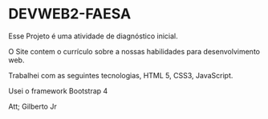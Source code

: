 # DEVWEB2-FAESA

Esse Projeto é uma atividade de diagnóstico inicial.

O Site contem o currículo sobre a nossas habilidades para desenvolvimento web.

Trabalhei com as seguintes tecnologias, HTML 5, CSS3, JavaScript.

Usei o framework Bootstrap 4

Att;
Gilberto Jr
